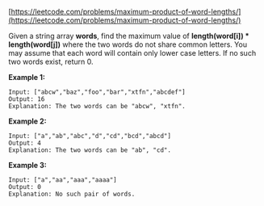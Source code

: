 [https://leetcode.com/problems/maximum-product-of-word-lengths/](https://leetcode.com/problems/maximum-product-of-word-lengths/)

Given a string array **words**, find the maximum value of **length(word[i]) * length(word[j])** where the two words do not share common letters. You may assume that each word will contain only lower case letters. If no such two words exist, return 0.

**Example 1:**
```
Input: ["abcw","baz","foo","bar","xtfn","abcdef"]
Output: 16
Explanation: The two words can be "abcw", "xtfn".
```

**Example 2:**
```
Input: ["a","ab","abc","d","cd","bcd","abcd"]
Output: 4
Explanation: The two words can be "ab", "cd".
```

**Example 3:**
```
Input: ["a","aa","aaa","aaaa"]
Output: 0
Explanation: No such pair of words.
```

